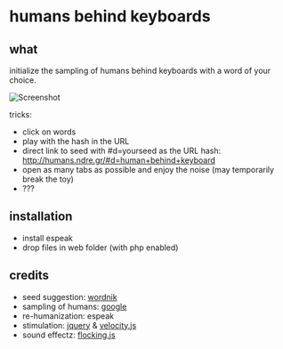 # humans behind keyboards
## what

initialize the sampling of humans behind keyboards with a word of your choice.

![Screenshot](http://humans.ndre.gr/screen.png)

tricks:
- click on words
- play with the hash in the URL
- direct link to seed with #d=yourseed as the URL hash: http://humans.ndre.gr/#d=human+behind+keyboard
- open as many tabs as possible and enjoy the noise (may temporarily break the toy)
- ???

## installation

- install espeak
- drop files in web folder (with php enabled)

## credits
- seed suggestion: [wordnik](https://www.wordnik.com/)
- sampling of humans: [google](https://support.google.com/websearch/answer/106230?hl=en)
- re-humanization: espeak
- stimulation: [jquery](https://jquery.com) & [velocity.js](http://julian.com/research/velocity/)
- sound effectz: [flocking.js](http://flockingjs.org/)
